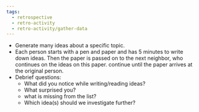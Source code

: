 ```yaml
---
tags:
  - retrospective
  - retro-activity
  - retro-activity/gather-data
---
```


- Generate many ideas about a specific topic.
- Each person starts with a pen and paper and has 5 minutes to write down ideas. Then the paper is passed on to the next neighbor, who continues on the ideas on this paper. continue until the paper arrives at the original person.
- Debrief questions:
	- What did you notice while writing/reading ideas?
	- What surprised you?
	- what is missing from the list?
	- Which idea(s) should we investigate further?
